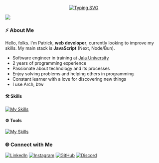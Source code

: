 <p align="center">
  <a href="https://git.io/typing-svg"><img src="https://readme-typing-svg.demolab.com?font=JetBrainsMono+Nerd+Font&size=28&duration=3500&pause=1000&center=true&random=false&width=435&lines=Software+Engineer;Web+Developer;Programmer" alt="Typing SVG" /></a>
</p>
<img src="https://user-images.githubusercontent.com/73097560/115834477-dbab4500-a447-11eb-908a-139a6edaec5c.gif">


### ⚡ About Me

Hello, folks. I'm Patrick, **web developer**, currently looking to improve my skills. My main stack is **JavaScript** (Next, Node/Bun).
<!-- , but I'm **expanding my knowledge** to other languages such as Java, Go and Python. -->

- Software engineer in training at [Jala University](https://jala.university/en/)
- 2 years of programming experience
- Passionate about technology and its processes
- Enjoy solving problems and helping others in programming
- Constant learner with a love for discovering new things
- I use Arch, btw

#### 🛠️ Skills

[![My Skills](https://skillicons.dev/icons?i=ts,next,tailwindcss,nodejs,bun,vitest,postgres,mongo&perline=10)](https://skillicons.dev)
  
#### ⚙️ Tools

[![My Skills](https://skillicons.dev/icons?i=linux,git,docker,figma,vscode,vercel,md&perline=7)](https://skillicons.dev)

### 🌐 Connect with Me

[![LinkedIn](https://img.shields.io/badge/LinkedIn-0077B5?style=for-the-badge&logo=linkedin&logoColor=white)](https://www.linkedin.com/in/patrick-lsilva/)
[![Instagram](https://img.shields.io/badge/Instagram-E4405F?style=for-the-badge&logo=instagram&logoColor=white)](https://www.instagram.com/_patrick.js)
[![GitHub](https://img.shields.io/badge/GitHub-100000?style=for-the-badge&logo=github&logoColor=white)](https://github.com/patricks-js)
[![Discord](https://img.shields.io/badge/Discord-%237289DA.svg?style=for-the-badge&logo=Discord&logoColor=white)](https://discord.gg/patrick.js#7091)
